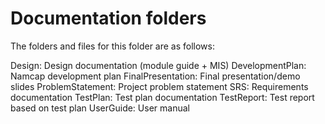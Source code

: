 # Documentation folders

The folders and files for this folder are as follows:

Design: Design documentation (module guide + MIS)
DevelopmentPlan: Namcap development plan
FinalPresentation: Final presentation/demo slides
ProblemStatement: Project problem statement
SRS: Requirements documentation
TestPlan: Test plan documentation
TestReport: Test report based on test plan
UserGuide: User manual